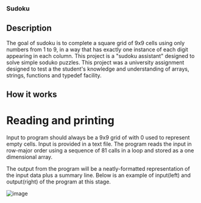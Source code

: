 ### Sudoku

## Description
The goal of sudoku is to complete a square grid of 9x9 cells using only numbers from 1 to 9, in a way that has exactly one instance of each digit appearing in each column. This project is a "sudoku assistant" designed to solve simple soduko puzzles. This project was a university assignment designed to test a the student's knowledge and understanding of arrays, strings, functions and typedef facility.


## How it works

# Reading and printing
Input to program should always be a 9x9 grid of with 0 used to represent empty cells. Input is provided in a text file. The program reads the input in row-major order using a sequence of 81 calls in a loop and stored as a one dimensional array. 

The output from the program will be a neatly-formatted representation of the input data plus a summary line. Below is an example of input(left) and output(right) of the program at this stage.

![image](https://user-images.githubusercontent.com/94183388/169520928-4e327f3e-ec0a-48d4-b5a6-0e62f5460c15.png)

